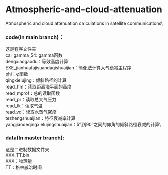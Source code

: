 # Atmospheric-and-cloud-attenuation
Atmospheric and cloud attenuation calculations in satellite communications\
### code(In main branch)：
这是程序文件夹\
cal_gamma_54: gamma函数\
dengxiaogaodu：等效高度计算\
EXE_jianhuafajisuandaqishuaijian：简化法计算大气衰减主程序\
phi：φ函数\
qingxielujing：倾斜路径的计算\
read_hm：读取距离海平面的高度\
read_mprof：总的读取函数\
read_pr：读取总大气压力\
read_tk：读取气温\
read_vd：读取水蒸气密度\
tezhengshuaijian：特征衰减率计算\
yangjiaodeqingxielujingshuaijian：5°到90°之间的仰角的倾斜路径衰减的计算\

### data(In master branch):
这是二进制数据文件夹\
XXX_TT.bin\
XXX：物理量\
TT：格林威治时间
